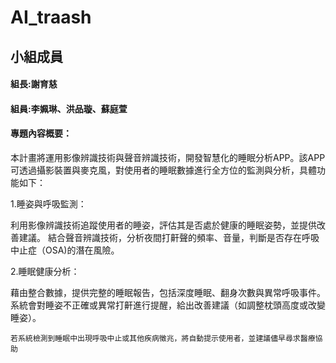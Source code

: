# AI_traash

## 小組成員
#### 組長:謝育慈
#### 組員:李姵琳、洪品璇、蘇庭萱
#### 專題內容概要：

本計畫將運用影像辨識技術與聲音辨識技術，開發智慧化的睡眠分析APP。該APP可透過攝影裝置與麥克風，對使用者的睡眠數據進行全方位的監測與分析，具體功能如下：

1.睡姿與呼吸監測：

利用影像辨識技術追蹤使用者的睡姿，評估其是否處於健康的睡眠姿勢，並提供改善建議。
結合聲音辨識技術，分析夜間打鼾聲的頻率、音量，判斷是否存在呼吸中止症（OSA)的潛在風險。

2.睡眠健康分析：

藉由整合數據，提供完整的睡眠報告，包括深度睡眠、翻身次數與異常呼吸事件。
系統會對睡姿不正確或異常打鼾進行提醒，給出改善建議（如調整枕頭高度或改變睡姿）。


```
若系統檢測到睡眠中出現呼吸中止或其他疾病徵兆，將自動提示使用者，並建議儘早尋求醫療協助
